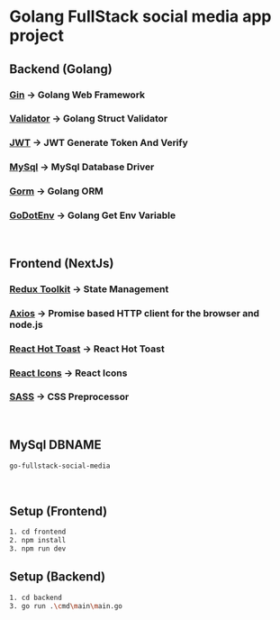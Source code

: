 # Golang FullStack social media app project

## Backend (Golang)

### [Gin](https://github.com/gin-gonic/gin) -> Golang Web Framework

### [Validator](https://github.com/go-playground/validator) -> Golang Struct Validator

### [JWT](https://github.com/golang-jwt/jwt) -> JWT Generate Token And Verify

### [MySql](https://github.com/go-sql-driver/mysql) -> MySql Database Driver

### [Gorm](https://gorm.io/) -> Golang ORM

### [GoDotEnv](https://github.com/joho/godotenv) -> Golang Get Env Variable

<br>

## Frontend (NextJs)

### [Redux Toolkit](https://github.com/gin-gonic/gin) -> State Management

### [Axios](https://github.com/go-playground/validator) -> Promise based HTTP client for the browser and node.js

### [React Hot Toast](https://github.com/golang-jwt/jwt) -> React Hot Toast

### [React Icons](https://github.com/go-sql-driver/mysql) -> React Icons

### [SASS](https://gorm.io/) -> CSS Preprocessor

<br>

## MySql DBNAME

```bash
go-fullstack-social-media
```

<br>

## Setup (Frontend)

```bash
1. cd frontend
2. npm install
3. npm run dev
```

## Setup (Backend)

```bash
1. cd backend
3. go run .\cmd\main\main.go
```
